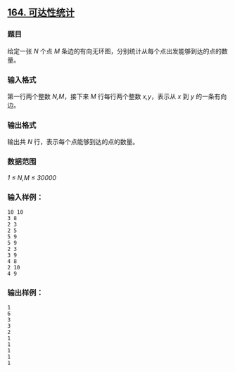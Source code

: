 ## [164. 可达性统计](https://www.acwing.com/problem/content/166/)

### 题目

给定一张 *N* 个点 *M* 条边的有向无环图，分别统计从每个点出发能够到达的点的数量。

### 输入格式

第一行两个整数 *N,M*，接下来 *M* 行每行两个整数 *x,y*，表示从 *x* 到 *y* 的一条有向边。

### 输出格式

输出共 *N* 行，表示每个点能够到达的点的数量。

### 数据范围

*1 ≤ N,M ≤ 30000*

### 输入样例：

```
10 10
3 8
2 3
2 5
5 9
5 9
2 3
3 9
4 8
2 10
4 9
```

### 输出样例：

```
1
6
3
3
2
1
1
1
1
1
```
